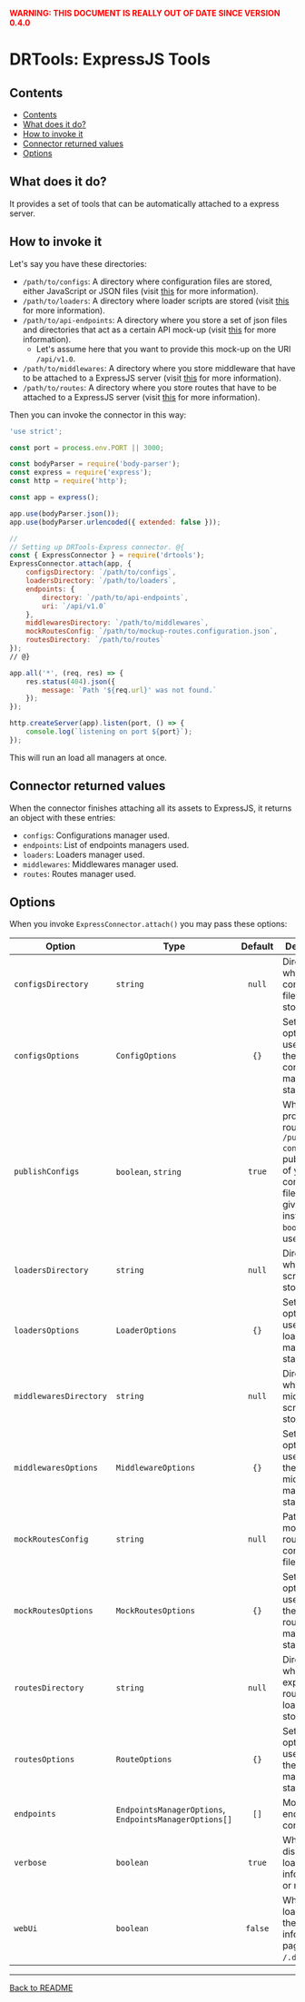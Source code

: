__<span style="color:red">WARNING: THIS DOCUMENT IS REALLY OUT OF DATE SINCE
VERSION 0.4.0</span>__

# DRTools: ExpressJS Tools

## Contents
<!-- TOC depthFrom:2 updateOnSave:true -->

- [Contents](#contents)
- [What does it do?](#what-does-it-do)
- [How to invoke it](#how-to-invoke-it)
- [Connector returned values](#connector-returned-values)
- [Options](#options)

<!-- /TOC -->

## What does it do?
It provides a set of tools that can be automatically attached to a express server.

## How to invoke it
Let's say you have these directories:
* `/path/to/configs`: A directory where configuration files are stored, either
JavaScript or JSON files (visit [this](configs.md) for more information).
* `/path/to/loaders`: A directory where loader scripts are stored (visit
[this](loaders.md) for more information).
* `/path/to/api-endpoints`: A directory where you store a set of json files and
directories that act as a certain API mock-up (visit [this](endpoints.md) for
more information).
    * Let's assume here that you want to provide this mock-up on the URI
    `/api/v1.0`.
* `/path/to/middlewares`: A directory where you store middleware that have to be
attached to a ExpressJS server (visit [this](middlewares.md) for more
information).
* `/path/to/routes`: A directory where you store routes that have to be attached
to a ExpressJS server (visit [this](routes.md) for more information).

Then you can invoke the connector in this way:
```js
'use strict';

const port = process.env.PORT || 3000;

const bodyParser = require('body-parser');
const express = require('express');
const http = require('http');

const app = express();

app.use(bodyParser.json());
app.use(bodyParser.urlencoded({ extended: false }));

//
// Setting up DRTools-Express connector. @{
const { ExpressConnector } = require('drtools');
ExpressConnector.attach(app, {
    configsDirectory: `/path/to/configs`,
    loadersDirectory: `/path/to/loaders`,
    endpoints: {
        directory: `/path/to/api-endpoints`,
        uri: `/api/v1.0`
    },
    middlewaresDirectory: `/path/to/middlewares`,
    mockRoutesConfig: `/path/to/mockup-routes.configuration.json`,
    routesDirectory: `/path/to/routes`
});
// @}

app.all('*', (req, res) => {
    res.status(404).json({
        message: `Path '${req.url}' was not found.`
    });
});

http.createServer(app).listen(port, () => {
    console.log(`listening on port ${port}`);
});
```
This will run an load all managers at once.

## Connector returned values
When the connector finishes attaching all its assets to ExpressJS, it returns an
object with these entries:
* `configs`: Configurations manager used.
* `endpoints`: List of endpoints managers used.
* `loaders`: Loaders manager used.
* `middlewares`: Middlewares manager used.
* `routes`: Routes manager used.

## Options
When you invoke `ExpressConnector.attach()` you may pass these options:

| Option                 | Type                                                   | Default | Description                                                                                                                                                        |
|------------------------|--------------------------------------------------------|:-------:|--------------------------------------------------------------------------------------------------------------------------------------------------------------------|
| `configsDirectory`     | `string`                                               |  `null` | Directory where configuration files are stored.                                                                                                                    |
| `configsOptions`       | `ConfigOptions`                                        |   `{}`  | Set of options to be used whe the configuration manager is started.                                                                                                |
| `publishConfigs`       | `boolean`, `string`                                    |  `true` | Whether to provide the route `/public-configs` with public parts of your configuration files. If you give a `string` instead of a `boolean` it will use it as URI. |
| `loadersDirectory`     | `string`                                               |  `null` | Directory where loader scripts are stored.                                                                                                                         |
| `loadersOptions`       | `LoaderOptions`                                        |   `{}`  | Set of options to be used when a loaders manager is started.                                                                                                       |
| `middlewaresDirectory` | `string`                                               |  `null` | Directory where middleware scripts are stored.                                                                                                                     |
| `middlewaresOptions`   | `MiddlewareOptions`                                    |   `{}`  | Set of options to be used when the middleware manager is started.                                                                                                  |
| `mockRoutesConfig`     | `string`                                               |  `null` | Path to a mock-up routes configuration file.                                                                                                                       |
| `mockRoutesOptions`    | `MockRoutesOptions`                                    |   `{}`  | Set of options to be used when the mock-up routes manager is started.                                                                                              |
| `routesDirectory`      | `string`                                               |  `null` | Directory where express routes loaders are stored.                                                                                                                 |
| `routesOptions`        | `RouteOptions`                                         |   `{}`  | Set of options to be used when the routes manager is started.                                                                                                      |
| `endpoints`            | `EndpointsManagerOptions`, `EndpointsManagerOptions[]` |   `[]`  | Mock-up endpoints configuration                                                                                                                                    |
| `verbose`              | `boolean`                                              |  `true` | Whether to display loading log information or not.                                                                                                                 |
| `webUi`                | `boolean`                                              | `false` | Whether to load or not the DRTools information page at `/.drtools`.                                                                                                |

----
[Back to README](../README.md)
